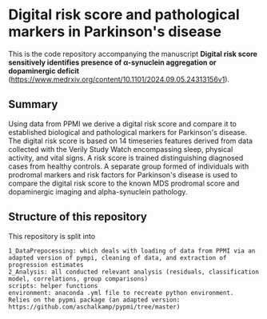 # Digital risk score and pathological markers in Parkinson's disease

This is the code repository accompanying the manuscript **Digital risk score sensitively identifies presence of α-synuclein aggregation or dopaminergic deficit** (https://www.medrxiv.org/content/10.1101/2024.09.05.24313156v1).

## Summary

Using data from PPMI we derive a digital risk score and compare it to established biological and pathological markers for Parkinson's disease. The digital risk score is based on 14 timeseries features derived from data collected with the Verily Study Watch encompassing sleep, physical activity, and vital signs. A risk score is trained distinguishing diagnosed cases from healthy controls. A separate group formed of individuals with prodromal markers and risk factors for Parkinson's disease is used to compare the digital risk score to the known MDS prodromal score and dopaminergic imaging and alpha-synuclein pathology.

## Structure of this repository

This repository is split into

    1_DataPrepocessing: which deals with loading of data from PPMI via an adapted version of pympi, cleaning of data, and extraction of progression estimates
    2_Analysis: all conducted relevant analysis (residuals, classification model, correlations, group comparisons)
    scripts: helper functions
    environment: anaconda .yml file to recreate python environment. 
    Relies on the pypmi package (an adapted version: https://github.com/aschalkamp/pypmi/tree/master)
